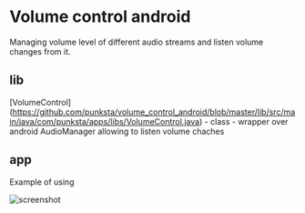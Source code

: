 # Volume control android
Managing volume level of different audio streams and listen volume changes from it.

## lib
[VolumeControl]
(https://github.com/punksta/volume_control_android/blob/master/lib/src/main/java/com/punksta/apps/libs/VolumeControl.java) - class - wrapper over android AudioManager allowing to listen volume chaches


## app
Example of using

![screenshot](https://github.com/punksta/volume_control_android/blob/master/Screenshot_20160619-190023.png)

